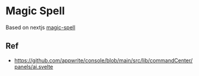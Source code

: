 # Magic Spell

Based on nextjs [magic-spell](https://github.com/ai-ng/magic-spell/tree/main)

## Ref

- <https://github.com/appwrite/console/blob/main/src/lib/commandCenter/panels/ai.svelte>
